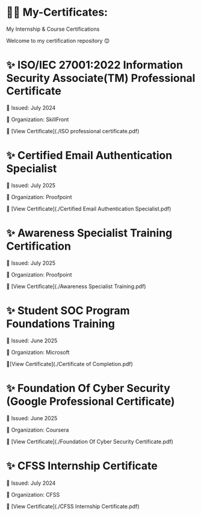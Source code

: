 # 🧑‍🎓 My-Certificates:

My Internship &amp; Course Certifications

Welcome to my certification repository 😊

# ✨ ISO/IEC 27001:2022 Information Security Associate(TM) Professional Certificate 

📅 Issued: July 2024 

🏢 Organization: SkillFront

🔗 [View Certificate](./ISO professional certificate.pdf)

# ✨ Certified Email Authentication Specialist 

📅 Issued: July 2025 

🏢 Organization: Proofpoint 

🔗 [View Certificate](./Certified Email Authentication Specialist.pdf)

# ✨ Awareness Specialist Training Certification 

📅 Issued: July 2025

🏢 Organization: Proofpoint

🔗 [View Certificate](./Awareness Specialist Training.pdf)

# ✨ Student SOC Program Foundations Training

📅 Issued: June 2025 

🏢 Organization: Microsoft 

🔗[View Certificate](./Certificate of Completion.pdf)

# ✨ Foundation Of Cyber Security (Google Professional Certificate)

📅 Issued: June 2025

🏢 Organization: Coursera 

🔗 [View Certificate](./Foundation Of Cyber Security Certificate.pdf)

# ✨ CFSS Internship Certificate 

📅 Issued: July 2024

🏢 Organization: CFSS

🔗 [View Certificate](./CFSS Internship Certificate.pdf)

